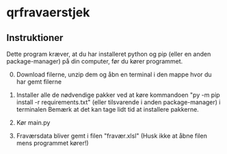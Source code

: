 # qrfravaerstjek

## Instruktioner

Dette program kræver, at du har installeret python og pip (eller en anden package-manager) på din computer, før du kører programmet.

0. Download filerne, unzip dem og åbn en terminal i den mappe hvor du har gemt filerne

1. Installer alle de nødvendige pakker ved at køre kommandoen "py -m pip install -r requirements.txt" (eller tilsvarende i anden package-manager) i terminalen Bemærk at det kan tage lidt tid at installere pakkerne.

2. Kør main.py

3. Fraværsdata bliver gemt i filen "fravær.xlsl" (Husk ikke at åbne filen mens programmet kører!)
